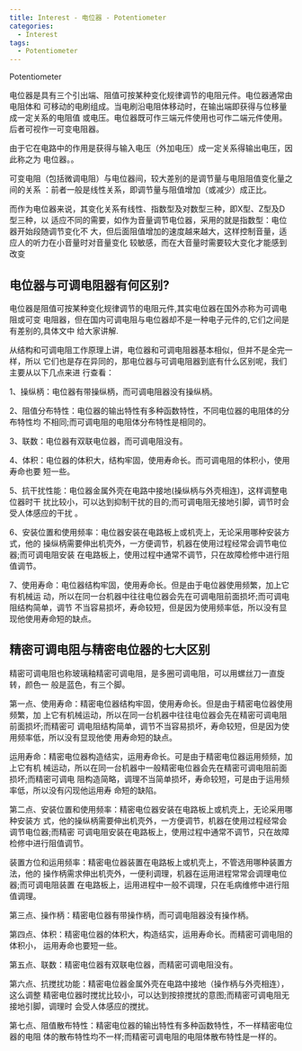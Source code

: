 ```yaml
---
title: Interest - 电位器 - Potentiometer
categories:
  - Interest
tags:
  - Potentiometer
---
```


Potentiometer

<!--more-->

电位器是具有三个引出端、阻值可按某种变化规律调节的电阻元件。电位器通常由电阻体和
可移动的电刷组成。当电刷沿电阻体移动时，在输出端即获得与位移量成一定关系的电阻值
或电压。电位器既可作三端元件使用也可作二端元件使用。后者可视作一可变电阻器。

由于它在电路中的作用是获得与输入电压（外加电压）成一定关系得输出电压，因此称之为
电位器。。

可变电阻（包括微调电阻）与电位器间，较大差别的是调节量与电阻阻值变化量之间的关系
：前者一般是线性关系，即调节量与阻值增加（或减少）成正比。

而作为电位器来说，其变化关系有线性、指数型及对数型三种，即X型、Z型及D型三种，以
适应不同的需要，如作为音量调节电位器，采用的就是指数型：电位器开始段随调节变化不
大，但后面阻值增加的速度越来越大，这样控制音量，适应人的听力在小音量时对音量变化
较敏感，而在大音量时需要较大变化才能感到改变

## 电位器与可调电阻器有何区别?

电位器是阻值可按某种变化规律调节的电阻元件,其实电位器在国外亦称为可调电阻或可变
电阻器，但在国内可调电阻与电位器却不是一种电子元件的,它们之间是有差别的,具体文中
给大家讲解.

从结构和可调电阻工作原理上讲，电位器和可调电阻器基本相似，但并不是全完一样，所以
它们也是存在异同的，那电位器与可调电阻器到底有什么区别呢，我们主要从以下几点来进
行查看：

1、操纵柄：电位器有带操纵柄，而可调电阻器没有操纵柄。

2、阻值分布特性：电位器的输出特性有多种函数特性，不同电位器的电阻体的分布特性均
不相同;而可调电阻的电阻体分布特性是相同的。

3、联数：电位器有双联电位器，而可调电阻没有。

4、体积：电位器的体积大，结构牢固，使用寿命长。而可调电阻的体积小，使用寿命也要
短一些。

5、抗干扰性能：电位器金属外壳在电路中接地(操纵柄与外壳相连)，这样调整电位器时干
扰比较小，可以达到抑制干扰的目的;而可调电阻无接地引脚，调节时会受人体感应的干扰
。

6、安装位置和使用频率：电位器安装在电路板上或机壳上，无论采用哪种安装方式，他的
操纵柄需要伸出机壳外，一方便调节，机器在使用过程经常会调节电位器;而可调电阻安装
在电路板上，使用过程中通常不调节，只在故障检修中进行阻值调节。

 7、使用寿命：电位器结构牢固，使用寿命长。但是由于电位器使用频繁，加上它有机械运
 动，所以在同一台机器中往往电位器会先在可调电阻前面损坏;而可调电阻结构简单，调节
 不当容易损坏，寿命较短，但是因为使用频率低，所以没有显现他使用寿命短的缺点。

## 精密可调电阻与精密电位器的七大区别

精密可调电阻也称玻璃釉精密可调电阻，是多圈可调电阻，可以用螺丝刀一直旋转，颜色一
般是蓝色，有三个脚。

第一点、使用寿命：精密电位器结构牢固，使用寿命长。但是由于精密电位器使用频繁，加
上它有机械运动，所以在同一台机器中往往电位器会先在精密可调电阻前面损坏;而精密可
调电阻结构简单，调节不当容易损坏，寿命较短，但是因为使用频率低，所以没有显现他使
用寿命短的缺点。

运用寿命：精密电位器构造结实，运用寿命长。可是由于精密电位器运用频频，加上它有机
械运动，所以在同一台机器中一般精密电位器会先在精密可调电阻前面损坏;而精密可调电
阻构造简略，调理不当简单损坏，寿命较短，可是由于运用频率低，所以没有闪现他运用寿
命短的缺陷。

第二点、安装位置和使用频率：精密电位器安装在电路板上或机壳上，无论采用哪种安装方
式，他的操纵柄需要伸出机壳外，一方便调节，机器在使用过程经常会调节电位器;而精密
可调电阻安装在电路板上，使用过程中通常不调节，只在故障检修中进行阻值调节。

装置方位和运用频率：精密电位器装置在电路板上或机壳上，不管选用哪种装置方法，他的
操作柄需求伸出机壳外，一便利调理，机器在运用进程常常会调理电位器;而可调电阻装置
在电路板上，运用进程中一般不调理，只在毛病维修中进行阻值调理。

第三点、操作柄：精密电位器有带操作柄，而可调电阻器没有操作柄。

第四点、体积：精密电位器的体积大，构造结实，运用寿命长。而精密可调电阻的体积小，
运用寿命也要短一些。

第五点、联数：精密电位器有双联电位器，而精密可调电阻没有。

第六点、抗搅扰功能：精密电位器金属外壳在电路中接地（操作柄与外壳相连），这么调整
精密电位器时搅扰比较小，可以达到按捺搅扰的意图;而精密可调电阻无接地引脚，调理时
会受人体感应的搅扰。

第七点、阻值散布特性：精密电位器的输出特性有多种函数特性，不一样精密电位器的电阻
体的散布特性均不一样;而精密可调电阻的电阻体散布特性是一样的。
